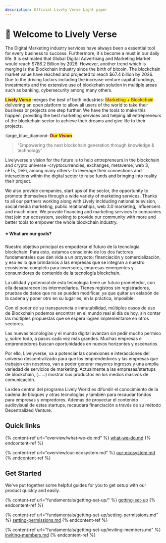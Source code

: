 ```yaml
---
description: Official Lively Verse Light paper
---
```


# 👋 Welcome to Lively Verse

The Digital Marketing industry services have always been a essential tool for every business to success. Furthermore, it´s become a must in our daily life. It is estimated that Global Digital Advertising and Marketing Market would reach $786.2 Billion by 2026. However, another trend which is merging is the Blockchain industry since the birth of bitcoin. The blockchain market value have reached and projected to reach $67.4 billion by 2026. Due to the driving factors including the increase venture capital fundings, investments and the extensive use of blockchain solution in multiple areas such as banking, cybersecurity among many others.&#x20;

<mark style="color:purple;">**Lively Verse**</mark> merges the best of both industries: <mark style="color:purple;">Marketing + Blockchain</mark> delivering an open platform to allow all users of the world to take their business or projects one step further. We have the tools to make this happen, providing the best marketing services and helping all entrepreneurs of the blockchain sector to achieve their dreams and give life to their projects.&#x20;



:large\_blue\_diamond: <mark style="color:purple;">**Our Vision**</mark>&#x20;

> "Empowering the next blockchain generation through knowledge & technology"

Livelyverse's vision for the future is to help entrepreneurs in the blockchain and crypto universe -cryptocurrencies, exchanges, metaverse, web 3, nFTs, DeFi, among many others- to leverage their connections and interactions within the digital sector to raise funds and bringing into reality their project.&#x20;

We also provide companies, start ups of the sector, the opportunity to promote themselves through a wide variety of marketing services. Thanks to all our partners working along with Lively inclduding national television, social media marketing, public relationships, web 3.0 marketing, influencers and much more. We provide financing and marketing services to companies that join our ecosystem, seeking to provide our community with more and better tools to empower the whole blockchain industry.&#x20;

#### <mark style="color:purple;"></mark>:star: What are our goals?

Nuestro objetivo principal es empoderar el futuro de la tecnología blockchain. Para esto, estamos consciente de los dos factores fundamentales que dan vida a un proyecto; financiación y comercialización, y eso es lo que brindamos a las empresas que se integran a nuestro ecosistema completo para inversores, empresas emergentes y consumidores de contenido de la tecnología blockchain.

La utilidad y potencial de esta tecnología tiene un futuro prometedor,  con ella desaparecen los intermediarios. Tienes registros sin registradores, pruebas de datos que no se pueden modificar, ya que quitar un eslabón de la cadena y poner otro en su lugar es, en la práctica, imposible.

Con el poder de su transparencia e inmutabilidad, múltiples casos de uso de Blockchain podemos encontrar en el mundo real al día de hoy, sin contar las múltiples propuestas que se espera logren implementarse en otros sectores.

Las nuevas tecnologías y el mundo digital avanzan sin pedir mucho permiso y, sobre todo, a pasos cada vez más grandes. Muchas empresas e emprendedores buscan oportunidades en nuevos horizontes y escenarios.

Por ello, Livelyverse, va a potenciar las conexiones e interacciones del universo descentralizado para que los emprendedores y las empresas que trabajen con nosotros, van a poder generar mayores ingresos y una amplia variedad de servicios de marketing. Actualmente a las empresas/startups de blockchain, (......)    mostrar sus productos en los medios masivos de comunicación.

La idea central del programa Lively World es difundir el conocimiento de la cadena de bloques y otras tecnologías y también para recaudar fondos para empresas y empredores. Además de proyectar el contenido audiovisual de estas startups, recaudará financiación a través de su método Decentralized Venture.





## Quick links

{% content-ref url="overview/what-we-do.md" %}
[what-we-do.md](overview/what-we-do.md)
{% endcontent-ref %}

{% content-ref url="overview/our-ecosystem.md" %}
[our-ecosystem.md](overview/our-ecosystem.md)
{% endcontent-ref %}

## Get Started

We've put together some helpful guides for you to get setup with our product quickly and easily.

{% content-ref url="fundamentals/getting-set-up/" %}
[getting-set-up](fundamentals/getting-set-up/)
{% endcontent-ref %}

{% content-ref url="fundamentals/getting-set-up/setting-permissions.md" %}
[setting-permissions.md](fundamentals/getting-set-up/setting-permissions.md)
{% endcontent-ref %}

{% content-ref url="fundamentals/getting-set-up/inviting-members.md" %}
[inviting-members.md](fundamentals/getting-set-up/inviting-members.md)
{% endcontent-ref %}

